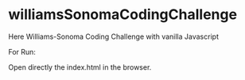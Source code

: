 # williamsSonomaCodingChallenge
Here Williams-Sonoma Coding Challenge with vanilla Javascript

For Run:

Open directly the index.html in the browser.
